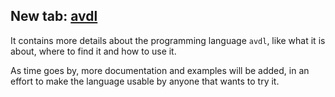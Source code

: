 ## New tab: <a class="menu" href="/avdl">avdl</a>

It contains more details about the programming language `avdl`,
like what it is about, where to find it and how to use it.

As time goes by, more documentation and examples will be added,
in an effort to make the language usable by anyone that
wants to try it.
